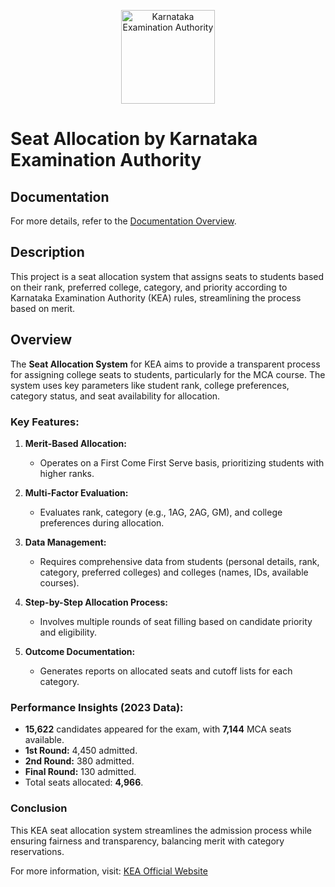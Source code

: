 <p align="center">
    <img src="https://github.com/user-attachments/assets/46a5582d-64bb-4943-80eb-0b92d54740ec" alt="Karnataka Examination Authority" width="150"/>
</p>

# Seat Allocation by Karnataka Examination Authority

## Documentation
For more details, refer to the [Documentation Overview](https://docs.google.com/document/d/1Hvexg4bYJE3dR4D8qfbN8_UiG5Wa8zVPIgNJe1SioUs/edit?usp=sharing).

## Description
This project is a seat allocation system that assigns seats to students based on their rank, preferred college, category, and priority according to Karnataka Examination Authority (KEA) rules, streamlining the process based on merit.

## Overview
The **Seat Allocation System** for KEA aims to provide a transparent process for assigning college seats to students, particularly for the MCA course. The system uses key parameters like student rank, college preferences, category status, and seat availability for allocation.

### Key Features:

1. **Merit-Based Allocation:** 
   - Operates on a First Come First Serve basis, prioritizing students with higher ranks.

2. **Multi-Factor Evaluation:** 
   - Evaluates rank, category (e.g., 1AG, 2AG, GM), and college preferences during allocation.

3. **Data Management:** 
   - Requires comprehensive data from students (personal details, rank, category, preferred colleges) and colleges (names, IDs, available courses).

4. **Step-by-Step Allocation Process:** 
   - Involves multiple rounds of seat filling based on candidate priority and eligibility.

5. **Outcome Documentation:** 
   - Generates reports on allocated seats and cutoff lists for each category.

### Performance Insights (2023 Data):
- **15,622** candidates appeared for the exam, with **7,144** MCA seats available.
- **1st Round:** 4,450 admitted.
- **2nd Round:** 380 admitted.
- **Final Round:** 130 admitted.
- Total seats allocated: **4,966**.

### Conclusion
This KEA seat allocation system streamlines the admission process while ensuring fairness and transparency, balancing merit with category reservations.

For more information, visit: [KEA Official Website](https://cetonline.karnataka.gov.in/kea/)
